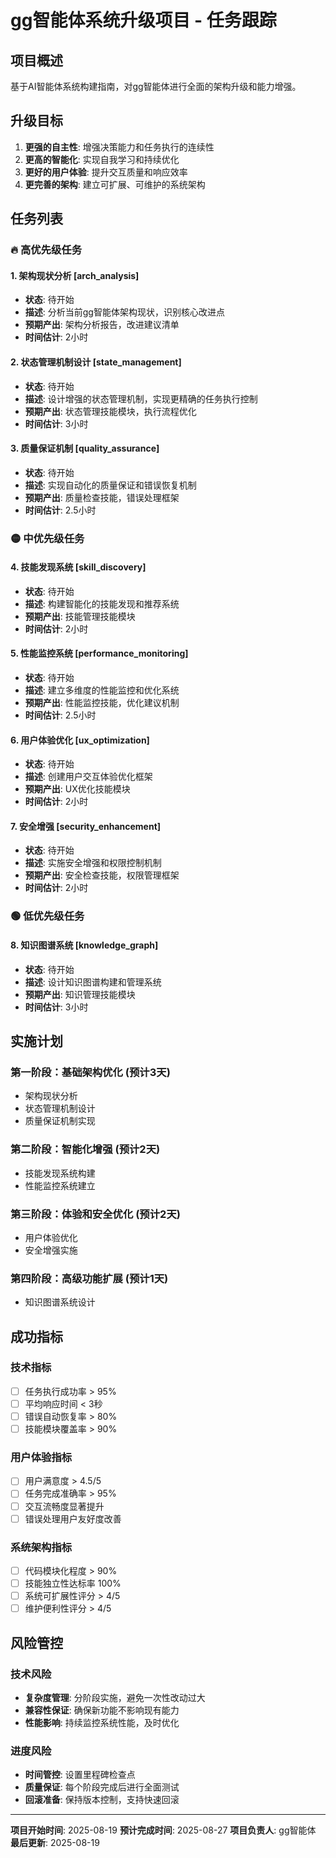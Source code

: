 # gg智能体系统升级项目 - 任务跟踪

## 项目概述
基于AI智能体系统构建指南，对gg智能体进行全面的架构升级和能力增强。

## 升级目标
1. **更强的自主性**: 增强决策能力和任务执行的连续性
2. **更高的智能化**: 实现自我学习和持续优化
3. **更好的用户体验**: 提升交互质量和响应效率
4. **更完善的架构**: 建立可扩展、可维护的系统架构

## 任务列表

### 🔥 高优先级任务

#### 1. 架构现状分析 [arch_analysis]
- **状态**: 待开始
- **描述**: 分析当前gg智能体架构现状，识别核心改进点
- **预期产出**: 架构分析报告，改进建议清单
- **时间估计**: 2小时

#### 2. 状态管理机制设计 [state_management]
- **状态**: 待开始
- **描述**: 设计增强的状态管理机制，实现更精确的任务执行控制
- **预期产出**: 状态管理技能模块，执行流程优化
- **时间估计**: 3小时

#### 3. 质量保证机制 [quality_assurance]
- **状态**: 待开始
- **描述**: 实现自动化的质量保证和错误恢复机制
- **预期产出**: 质量检查技能，错误处理框架
- **时间估计**: 2.5小时

### 🟡 中优先级任务

#### 4. 技能发现系统 [skill_discovery]
- **状态**: 待开始
- **描述**: 构建智能化的技能发现和推荐系统
- **预期产出**: 技能管理技能模块
- **时间估计**: 2小时

#### 5. 性能监控系统 [performance_monitoring]
- **状态**: 待开始
- **描述**: 建立多维度的性能监控和优化系统
- **预期产出**: 性能监控技能，优化建议机制
- **时间估计**: 2.5小时

#### 6. 用户体验优化 [ux_optimization]
- **状态**: 待开始
- **描述**: 创建用户交互体验优化框架
- **预期产出**: UX优化技能模块
- **时间估计**: 2小时

#### 7. 安全增强 [security_enhancement]
- **状态**: 待开始
- **描述**: 实施安全增强和权限控制机制
- **预期产出**: 安全检查技能，权限管理框架
- **时间估计**: 2小时

### 🟢 低优先级任务

#### 8. 知识图谱系统 [knowledge_graph]
- **状态**: 待开始
- **描述**: 设计知识图谱构建和管理系统
- **预期产出**: 知识管理技能模块
- **时间估计**: 3小时

## 实施计划

### 第一阶段：基础架构优化 (预计3天)
- 架构现状分析
- 状态管理机制设计
- 质量保证机制实现

### 第二阶段：智能化增强 (预计2天)
- 技能发现系统构建
- 性能监控系统建立

### 第三阶段：体验和安全优化 (预计2天)
- 用户体验优化
- 安全增强实施

### 第四阶段：高级功能扩展 (预计1天)
- 知识图谱系统设计

## 成功指标

### 技术指标
- [ ] 任务执行成功率 > 95%
- [ ] 平均响应时间 < 3秒
- [ ] 错误自动恢复率 > 80%
- [ ] 技能模块覆盖率 > 90%

### 用户体验指标
- [ ] 用户满意度 > 4.5/5
- [ ] 任务完成准确率 > 95%
- [ ] 交互流畅度显著提升
- [ ] 错误处理用户友好度改善

### 系统架构指标
- [ ] 代码模块化程度 > 90%
- [ ] 技能独立性达标率 100%
- [ ] 系统可扩展性评分 > 4/5
- [ ] 维护便利性评分 > 4/5

## 风险管控

### 技术风险
- **复杂度管理**: 分阶段实施，避免一次性改动过大
- **兼容性保证**: 确保新功能不影响现有能力
- **性能影响**: 持续监控系统性能，及时优化

### 进度风险
- **时间管控**: 设置里程碑检查点
- **质量保证**: 每个阶段完成后进行全面测试
- **回滚准备**: 保持版本控制，支持快速回滚

---

**项目开始时间**: 2025-08-19
**预计完成时间**: 2025-08-27
**项目负责人**: gg智能体
**最后更新**: 2025-08-19